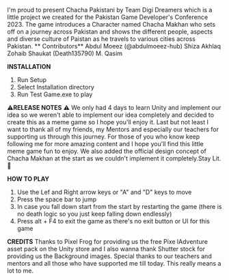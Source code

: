  I'm proud to present Chacha Pakistani by Team Digi Dreamers which is a little project we created for the Pakistan Game Developer's Conference 2023. The game introduces a Character named Chacha Makhan who sets off on a journey across Pakistan and shows the different people, aspects and diverse culture of Paistan as he travels to various cities across Pakistan.
** Contributors**
Abdul Moeez (@abdulmoeez-hub)
Shiza Akhlaq
Zohaib Shaukat (Death135790)
M. Qasim

**INSTALLATION**
1) Run Setup
2) Select Installation directory
3) Run Test Game.exe to play

⚠️**RELEASE NOTES** ⚠️
We only had 4 days to learn Unity and implement our idea so we weren't able to implement our idea completely and decided to create this as a meme game so I hope you'll enjoy it. Last but not least I want to thank all of my friends, my Mentors and especially our teachers for supporting us through this journey. For those of you who know keep following me for more amazing content and I hope you'll find this little meme game fun to enjoy. We also added the official design concept of Chacha Makhan at the start as we couldn't implement it completely.Stay Lit. 🤟


**HOW TO PLAY**
1) Use the Lef and Right arrow keys or "A" and "D" keys to move 
2) Press the space bar to jump
3) In case you fall down start from the start by restarting the game (there is no death logic so you just keep falling down endlessly)
4) Press alt + F4 to exit the game as there's no exit button or UI for this game

**CREDITS**
Thanks to Pixel Frog for providing us the free Pixe lAdventure asset pack on the Unity store and I also wanna thank Shutter stock for providing us the Background images.
Special thanks to our teachers and mentors and all those who have supported me till today. This really means a lot to me.
